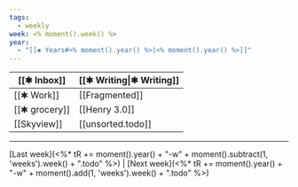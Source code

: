 ```yaml
---
tags:
  - weekly
week: <% moment().week() %>
year:
  - "[[✱ Years#<% moment().year() %>|<% moment().year() %>]]"
---
```








| [[✱ Inbox]] | [[✱ Writing\|✱ Writing]] |
| -------------- | ------------------------ |
| [[✱ Work]]     | [[Fragmented]]         |
| [[✱ grocery]]  | [[Henry 3.0]]            |
| [[Skyview]]  | [[unsorted.todo]]        |
***
[Last week](<%*
tR += moment().year() + "-w" +  moment().subtract(1, 'weeks').week() + ".todo"
%>) | [Next week](<%*
tR += moment().year() + "-w" +  moment().add(1, 'weeks').week() + ".todo"
%>)